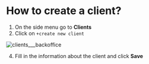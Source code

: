 # How to create a client?

1. On the side menu go to **Clients**
2. Click on `+create new client`

![clients___backoffice](https://user-images.githubusercontent.com/20393485/45416467-b4cde500-b688-11e8-957f-bc46a30b3802.jpg)

4. Fill in the information about the client and click **Save**
